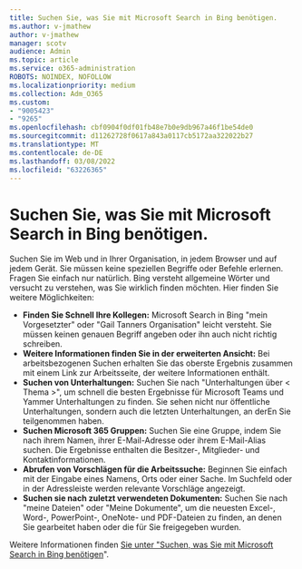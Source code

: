 ```yaml
---
title: Suchen Sie, was Sie mit Microsoft Search in Bing benötigen.
ms.author: v-jmathew
author: v-jmathew
manager: scotv
audience: Admin
ms.topic: article
ms.service: o365-administration
ROBOTS: NOINDEX, NOFOLLOW
ms.localizationpriority: medium
ms.collection: Adm_O365
ms.custom:
- "9005423"
- "9265"
ms.openlocfilehash: cbf0904f0df01fb48e7b0e9db967a46f1be54de0
ms.sourcegitcommit: d11262728f0617a843a0117cb5172aa322022b27
ms.translationtype: MT
ms.contentlocale: de-DE
ms.lasthandoff: 03/08/2022
ms.locfileid: "63226365"
---
```

# <a name="find-what-you-need-with-microsoft-search-in-bing"></a>Suchen Sie, was Sie mit Microsoft Search in Bing benötigen.

Suchen Sie im Web und in Ihrer Organisation, in jedem Browser und auf jedem Gerät. Sie müssen keine speziellen Begriffe oder Befehle erlernen. Fragen Sie einfach nur natürlich. Bing versteht allgemeine Wörter und versucht zu verstehen, was Sie wirklich finden möchten. Hier finden Sie weitere Möglichkeiten:

- **Finden Sie Schnell Ihre Kollegen:** Microsoft Search in Bing "mein Vorgesetzter" oder "Gail Tanners Organisation" leicht versteht. Sie müssen keinen genauen Begriff angeben oder ihn auch nicht richtig schreiben.
- **Weitere Informationen finden Sie in der erweiterten Ansicht:** Bei arbeitsbezogenen Suchen erhalten Sie das oberste Ergebnis zusammen mit einem Link zur Arbeitsseite, der weitere Informationen enthält.
- **Suchen von Unterhaltungen:** Suchen Sie nach "Unterhaltungen über < Thema >", um schnell die besten Ergebnisse für Microsoft Teams und Yammer Unterhaltungen zu finden. Sie sehen nicht nur öffentliche Unterhaltungen, sondern auch die letzten Unterhaltungen, an derEn Sie teilgenommen haben.
- **Suchen Microsoft 365 Gruppen:** Suchen Sie eine Gruppe, indem Sie nach ihrem Namen, ihrer E-Mail-Adresse oder ihrem E-Mail-Alias suchen. Die Ergebnisse enthalten die Besitzer-, Mitglieder- und Kontaktinformationen.
- **Abrufen von Vorschlägen für die Arbeitssuche:** Beginnen Sie einfach mit der Eingabe eines Namens, Orts oder einer Sache. Im Suchfeld oder in der Adressleiste werden relevante Vorschläge angezeigt.
- **Suchen sie nach zuletzt verwendeten Dokumenten:** Suchen Sie nach "meine Dateien" oder "Meine Dokumente", um die neuesten Excel-, Word-, PowerPoint-, OneNote- und PDF-Dateien zu finden, an denen Sie gearbeitet haben oder die für Sie freigegeben wurden.

Weitere Informationen finden [Sie unter "Suchen, was Sie mit Microsoft Search in Bing benötigen](https://go.microsoft.com/fwlink/?linkid=2149027)".
